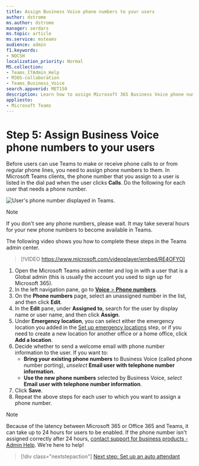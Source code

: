```yaml
---
title: Assign Business Voice phone numbers to your users
author: dstrome 
ms.author: dstrome
manager: serdars
ms.topic: article
ms.service: msteams
audience: admin
f1.keywords:
- NOCSH
localization_priority: Normal
MS.collection: 
- Teams_ITAdmin_Help
- M365-collaboration
- Teams_Business_Voice
search.appverid: MET150
description: Learn how to assign Microsoft 365 Business Voice phone numbers to users in your organization.
appliesto: 
- Microsoft Teams
---
```


# Step 5: Assign Business Voice phone numbers to your users

Before users can use Teams to make or receive phone calls to or from regular phone lines, you need to assign phone numbers to them. In Microsoft Teams clients, the phone number that you assign to a user is listed in the dial pad when the user clicks **Calls**. Do the following for each user that needs a phone number.

![User's phone number displayed in Teams.](../media/teams-phone-number.png)

> [!NOTE]
> If you don't see any phone numbers, please wait. It may take several hours for your new phone numbers to become available in Teams.

The following video shows you how to complete these steps in the Teams admin center.

> [!VIDEO https://www.microsoft.com/videoplayer/embed/RE4OFYO]

1. Open the Microsoft Teams admin center and log in with a user that is a Global admin (this is usually the account you used to sign up for Microsoft 365).
1. In the left navigation pane, go to <a href="https://admin.teams.microsoft.com/phone-numbers" target="_blank">**Voice** > **Phone numbers**</a>.
1. On the **Phone numbers** page, select an unassigned number in the list, and then click **Edit**.  
1. In the **Edit** pane, under **Assigned to**, search for the user by display name or user name, and then click **Assign**.
1. Under **Emergency location**, you can select either the emergency location you added in the [Set up emergency locations](set-up-emergency-locations.md) step, or if you need to create a new location for another office or a home office, click **Add a location**.
1. Decide whether to send a welcome email with phone number information to the user. If you want to:
    - **Bring your existing phone numbers** to Business Voice (called phone number porting), *unselect* **Email user with telephone number information**.
    - **Use the new phone numbers** selected by Business Voice, *select* **Email user with telephone number information**.
1. Click **Save**.
1. Repeat the above steps for each user to which you want to assign a phone number.

> [!NOTE]
> Because of the latency between Microsoft 365 or Office 365 and Teams, it can take up to 24 hours for users to be enabled. If the phone number isn't assigned correctly after 24 hours, [contact support for business products - Admin Help](/microsoft-365/admin/contact-support-for-business-products). We're here to help!

> [!div class="nextstepaction"]
> [Next step: Set up an auto attendant](set-up-auto-attendant.md?tabs=general-info#steps)
